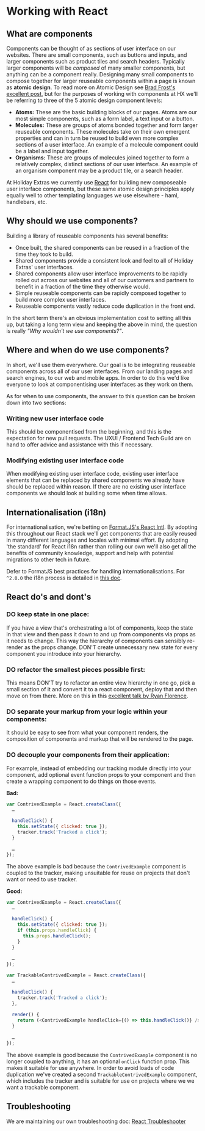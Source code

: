 # Working with React

## What are components
Components can be thought of as sections of user interface on our websites. There are small components, such as buttons and inputs, and larger components such as product tiles and search headers. Typically larger components will be _composed_ of many smaller components, but anything can be a component really. Designing many small components to compose together for larger reuseable components within a page is known as **atomic design**. To read more on Atomic Design see [Brad Frost's excellent post](http://bradfrost.com/blog/post/atomic-web-design/), but for the purposes of working with components at HX we'll be referring to three of the 5 atomic design component levels:

 - **Atoms:** These are the basic building blocks of our pages. Atoms are our most simple components, such as a form label, a text input or a button.
 - **Molecules:** These are groups of atoms bonded together and form larger reuseable components. These molecules take on their own emergent properties and can in turn be reused to build even more complex sections of a user interface. An example of a molecule component could be a label and input together.
 - **Organisms:** These are groups of molecules joined together to form a relatively complex, distinct sections of our user interface. An example of an organism component may be a product tile, or a search header.

At Holiday Extras we currently use [React](https://reactjs.org/) for building new composeable user interface components, but these same atomic design principles apply equally well to other templating languages we use elsewhere - haml, handlebars, etc.

## Why should we use components?
Building a library of reuseable components has several benefits:

 - Once built, the shared components can be reused in a fraction of the time they took to build.
 - Shared components provide a consistent look and feel to all of Holiday Extras' user interfaces.
 - Shared components allow user interface improvements to be rapidly rolled out across our websites and all of our customers and partners to benefit in a fraction of the time they otherwise would.
 - Simple reuseable components can be rapidly composed together to build more complex user interfaces.
 - Reuseable components vastly reduce code duplication in the front end.

In the short term there's an obvious implementation cost to setting all this up, but taking a long term view and keeping the above in mind, the question is really *"Why wouldn't we use components?"*.

## Where and when do we use components?
In short, we'll use them everywhere. Our goal is to be integrating reuseable components across all of our user interfaces. From our landing pages and search engines, to our web and mobile apps. In order to do this we'd like everyone to look at componentising user interfaces as they work on them.

As for when to use components, the answer to this question can be broken down into two sections:

### Writing new user interface code
This should be componentised from the beginning, and this is the expectation for new pull requests. The UXUI / Frontend Tech Guild are on hand to offer advice and assistance with this if necessary.

### Modifying existing user interface code
When modifying existing user interface code, existing user interface elements that can be replaced by shared components we already have should be replaced within reason. If there are no existing user interface components we should look at building some when time allows.

## Internationalisation (i18n)

For internationalisation, we're betting on [Format.JS's React Intl](https://formatjs.io/docs/getting-started/installation/). By adopting this throughout our React stack we'll get components that are easily reused in many different languages and locales with minimal effort. By adopting 'the standard' for React i18n rather than rolling our own we'll also get all the benefits of community knowledge, support and help with potential migrations to other tech in future.

Defer to FormatJS best practices for handling internationalisations. For `^2.0.0` the i18n process is detailed in [this doc](https://github.com/yahoo/react-intl/issues/162).

## React do's and dont's

### DO keep state in one place:
If you have a view that's orchestrating a lot of components, keep the state in that view and then pass it down to and up from components via props as it needs to change. This way the hierarchy of components can sensibly re-render as the props change. DON'T create unnecessary new state for every component you introduce into your hierarchy.

### DO refactor the smallest pieces possible first:
This means DON'T try to refactor an entire view hierarchy in one go, pick a small section of it and convert it to a react component, deploy that and then move on from there. More on this in this [excellent talk by Ryan Florence](https://www.youtube.com/watch?v=BF58ZJ1ZQxY).

### DO separate your markup from your logic within your components:
It should be easy to see from what your component renders, the composition of components and markup that will be rendered to the page.

### DO decouple your components from their application:
For example, instead of embedding our tracking module directly into your component, add optional event function props to your component and then create a wrapping component to do things on those events.

**Bad:** 

```javascript
var ContrivedExample = React.createClass({
  … 

  handleClick() {
    this.setState({ clicked: true });
    tracker.track('Tracked a click');
  }

  …
});
```
The above example is bad because the `ContrivedExample` component is coupled to the tracker, making unsuitable for reuse on projects that don't want or need to use tracker.

**Good:**

```javascript
var ContrivedExample = React.createClass({
  …

  handleClick() {
    this.setState({ clicked: true });
    if (this.props.handleClick) {
      this.props.handleClick();
    }
  }
	
  …
});

var TrackableContrivedExample = React.createClass({
  …

  handleClick() {
    tracker.track('Tracked a click');
  },
	
  render() {
    return (<ContrivedExample handleClick={() => this.handleClick()} />);
  }
  
  …
});
```
The above example is good because the `ContrivedExample` component is no longer coupled to anything, it has an optional `onClick` function prop. This makes it suitable for use anywhere. In order to avoid loads of code duplication we've created a second `TrackableContrivedExample` component, which includes the tracker and is suitable for use on projects where we we want a trackable component.

## Troubleshooting
We are maintaining our own troubleshooting doc: [React Troubleshooter](react-troubleshooter.md)
